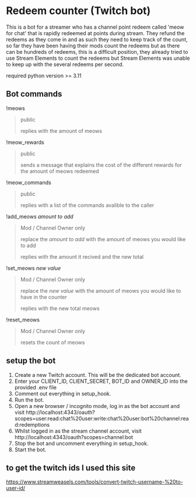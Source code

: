 # Redeem counter (Twitch bot)

This is a bot for a streamer who has a channel point redeem called 'meow for chat' that is rapidly redeemed at points during stream. They refund the redeems as they come in and as such they need to keep track of the count, so far they have been having their mods count the redeems but as there can be hundreds of redeems, this is a difficult position, they already tried to use Stream Elements to count the redeems but Stream Elements was unable to keep up with the several redeems per second.

required python version >= 3.11

## Bot commands
!meows
>public
>
> replies with the amount of meows

!meow_rewards
>public
>
>sends a message that explains the cost of the different rewards for the amount of meows redeemed

!meow_commands
>public
>
>replies with a list of the commands avalible to the caller

!add_meows *amount to add*
>Mod / Channel Owner only
>
>replace the *amount to add* with the amount of meows you would like to add
>
>replies with the amount it recived and the new total

!set_meows *new value*
>Mod / Channel Owner only
>
>replace the *new value* with the amount of meows you would like to have in the counter
>
>replies with the new total meows

!reset_meows
>Mod / Channel Owner only
>
>resets the count of meows

## setup the bot
1. Create a new Twitch account. This will be the dedicated bot account.
2. Enter your CLIENT_ID, CLIENT_SECRET, BOT_ID and OWNER_ID into the provided .env file
3. Comment out everything in setup_hook.
4. Run the bot.
5. Open a new browser / incognito mode, log in as the bot account and visit http://localhost:4343/oauth?scopes=user:read:chat%20user:write:chat%20user:bot%20channel:read:redemptions
6. Whilst logged in as the stream channel account, visit http://localhost:4343/oauth?scopes=channel:bot
7. Stop the bot and uncomment everything in setup_hook.
8. Start the bot.

## to get the twitch ids I used this site
https://www.streamweasels.com/tools/convert-twitch-username-%20to-user-id/
